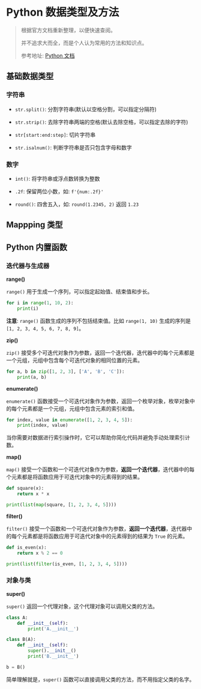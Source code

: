 # Python 数据类型及方法

> 根据官方文档重新整理，以便快速查阅。
>
> 并不追求大而全，而是个人认为常用的方法和知识点。
>
> 参考地址: [Python 文档](https://docs.python.org/3/library/stdtypes.html)

## 基础数据类型

### 字符串

- `str.split()`: 分割字符串(默认以空格分割，可以指定分隔符)

- `str.strip()`: 去除字符串两端的空格(默认去除空格，可以指定去除的字符)

- `str[start:end:step]`: 切片字符串

- `str.isalnum()`: 判断字符串是否只包含字母和数字

### 数字

- `int()`: 将字符串或浮点数转换为整数

- `.2f`: 保留两位小数，如: `f'{num:.2f}'`

- `round()`: 四舍五入，如: `round(1.2345, 2)` 返回 `1.23`

## Mappping 类型

## Python 内置函数

### 迭代器与生成器

**range()**

`range()` 用于生成一个序列，可以指定起始值、结束值和步长。

```python
for i in range(1, 10, 2):
    print(i)
```

**注意**: `range()` 函数生成的序列不包括结束值。比如 `range(1, 10)` 生成的序列是 `[1, 2, 3, 4, 5, 6, 7, 8, 9]`。

**zip()**

`zip()` 接受多个可迭代对象作为参数，返回一个迭代器，迭代器中的每个元素都是一个元组，元组中包含每个可迭代对象的相同位置的元素。

```python
for a, b in zip([1, 2, 3], ['A', 'B', 'C']):
    print(a, b)
```

**enumerate()**

`enumerate()` 函数接受一个可迭代对象作为参数，返回一个枚举对象，枚举对象中的每个元素都是一个元组，元组中包含元素的索引和值。

```python
for index, value in enumerate([1, 2, 3, 4, 5]):
    print(index, value)
```

当你需要对数据进行索引操作时，它可以帮助你简化代码并避免手动处理索引计数。

**map()**

`map()` 接受一个函数和一个可迭代对象作为参数，**返回一个迭代器**，迭代器中的每个元素都是将函数应用于可迭代对象中的元素得到的结果。

```python
def square(x):
    return x * x

print(list(map(square, [1, 2, 3, 4, 5])))
```

**filter()**

`filter()` 接受一个函数和一个可迭代对象作为参数，**返回一个迭代器**，迭代器中的每个元素都是将函数应用于可迭代对象中的元素得到的结果为 `True` 的元素。

```python
def is_even(x):
    return x % 2 == 0

print(list(filter(is_even, [1, 2, 3, 4, 5])))
```

### 对象与类

**super()**

`super()` 返回一个代理对象，这个代理对象可以调用父类的方法。

```python
class A:
    def __init__(self):
        print('A.__init__')

class B(A):
    def __init__(self):
        super().__init__()
        print('B.__init__')

b = B()
```

简单理解就是，`super()` 函数可以直接调用父类的方法，而不用指定父类的名字。

